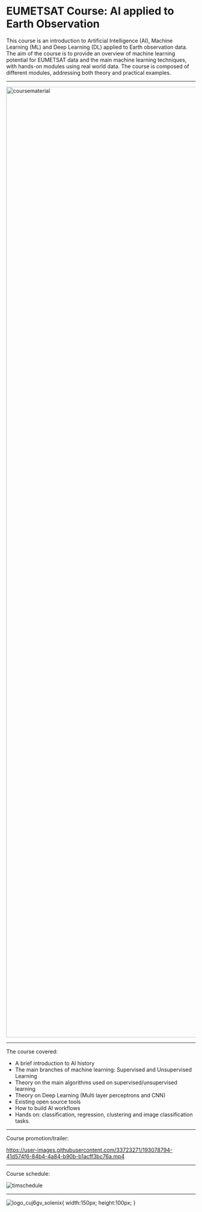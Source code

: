 # EUMETSAT Course: AI applied to Earth Observation
This course is an introduction to Artificial Intelligence (AI), Machine Learning (ML) and Deep Learning (DL) applied to Earth observation data. The aim of the course is to provide an overview of machine learning potential for EUMETSAT data and the main machine learning techniques, with hands-on modules using real world data. The course is composed of different modules, addressing both theory and practical examples.

-----

<img width="2521" alt="coursematerial" src="https://user-images.githubusercontent.com/33723271/193595519-e0a8f9b4-0f3f-45af-8164-7cb0bc719fc9.png">

----

The course covered: 
- A brief introduction to AI history
- The main branches of machine learning: Supervised and Unsupervised Learning
- Theory on the main algorithms used on supervised/unsupervised learning
- Theory on Deep Learning (Multi layer perceptrons and CNN)
- Existing open source tools
- How to build AI workflows
- Hands on: classification, regression, clustering and image classification tasks.

----

Course promotion/trailer:

https://user-images.githubusercontent.com/33723271/193078794-41d574f6-84b4-4a84-b90b-b1acff3bc76a.mp4

----
Course schedule:

![timschedule](https://user-images.githubusercontent.com/33723271/193778579-8caedb95-edbc-4716-82a5-5cc28e31a5bc.png)

----

![logo_cuj6gv_solenix](https://user-images.githubusercontent.com/33723271/201308677-ac60d13d-7d14-47d3-9ec7-0cf07021b7e5.jpg){
   width:150px;
   height:100px;
}

